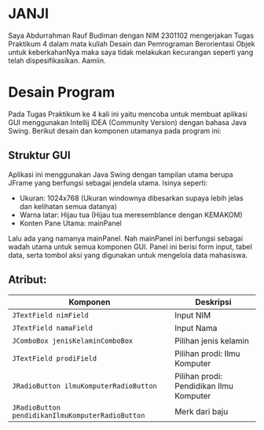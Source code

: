 # **JANJI**
 Saya Abdurrahman Rauf Budiman dengan NIM 2301102 mengerjakan Tugas Praktikum 4 dalam mata kuliah Desain dan Pemrograman Berorientasi Objek untuk keberkahanNya maka saya tidak melakukan kecurangan seperti yang telah dispesifikasikan. Aamiin.

# **Desain Program**
Pada Tugas Praktikum ke 4 kali ini yaitu mencoba untuk membuat aplikasi GUI menggunakan Intellij IDEA (Community Version) dengan bahasa Java Swing. Berikut desain dan komponen utamanya pada program ini:

## **Struktur GUI**
Aplikasi ini menggunakan Java Swing dengan tampilan utama berupa JFrame yang berfungsi sebagai jendela utama. Isinya seperti:
- Ukuran: 1024x768 (Ukuran windownya dibesarkan supaya lebih jelas dan kelihatan semua datanya)
- Warna latar: Hijau tua (Hijau tua meresemblance dengan KEMAKOM)
- Konten Pane Utama: mainPanel

Lalu ada yang namanya mainPanel. Nah mainPanel ini berfungsi sebagai wadah utama untuk semua komponen GUI. Panel ini berisi form input, tabel data, serta tombol aksi yang digunakan untuk mengelola data mahasiswa.

## **Atribut:**
| Komponen       | Deskripsi                              |
|----------------|----------------------------------------|
| `JTextField nimField`  | Input NIM                  |
| `JTextField namaField`        | Input Nama     |
| `JComboBox jenisKelaminComboBox	`        | Pilihan jenis kelamin   |
| `JTextField prodiField	`        | Pilihan prodi: Ilmu Komputer                        |
| `JRadioButton ilmuKomputerRadioButton	`        | Pilihan prodi: Pendidikan Ilmu Komputer    |
| `JRadioButton pendidikanIlmuKomputerRadioButton	`         | Merk dari baju                      |
